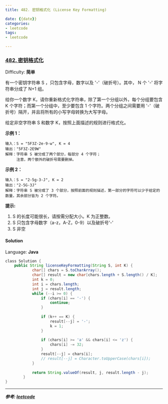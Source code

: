 ```yaml
---
title: 482. 密钥格式化 (License Key Formatting)

date: {{date}}
categories:
- leetcode
tags:
- leetcode

---
```

### [482\. 密钥格式化](https://leetcode-cn.com/problems/license-key-formatting/)

Difficulty: **简单**


有一个密钥字符串 S ，只包含字母，数字以及 '-'（破折号）。其中， N 个 '-' 将字符串分成了 N+1 组。

给你一个数字 K，请你重新格式化字符串，除了第一个分组以外，每个分组要包含 K 个字符；而第一个分组中，至少要包含 1 个字符。两个分组之间需要用 '-'（破折号）隔开，并且将所有的小写字母转换为大写字母。

给定非空字符串 S 和数字 K，按照上面描述的规则进行格式化。

**示例 1：**

```
输入：S = "5F3Z-2e-9-w", K = 4
输出："5F3Z-2E9W"
解释：字符串 S 被分成了两个部分，每部分 4 个字符；
     注意，两个额外的破折号需要删掉。
```

**示例 2：**

```
输入：S = "2-5g-3-J", K = 2
输出："2-5G-3J"
解释：字符串 S 被分成了 3 个部分，按照前面的规则描述，第一部分的字符可以少于给定的数量，其余部分皆为 2 个字符。
```

**提示:**

1.  S 的长度可能很长，请按需分配大小。K 为正整数。
2.  S 只包含字母数字（a-z，A-Z，0-9）以及破折号'-'
3.  S 非空


#### Solution

Language: **Java**

```java
​class Solution {
    public String licenseKeyFormatting(String S, int K) {
            char[] chars = S.toCharArray();
            char[] result = new char[chars.length + S.length() / K];
            int k = 0;
            int i = chars.length;
            int j = result.length;
            while (--i >= 0) {
                if (chars[i] == '-') {
                    continue;
                }
                
                if (k++ == K) {
                    result[--j] = '-';
                    k = 1;
                }
                
                if (chars[i] >= 'a' && chars[i] <= 'z') {
                    chars[i] -= 32;
                }
                result[--j] = chars[i];
                // result[--j] = Character.toUpperCase(chars[i]);
            }
            
            return String.valueOf(result, j, result.length - j);
        }
}
```

---
***参考:
[leetcode](https://leetcode-cn.com/problems/license-key-formatting/submissions/)***
